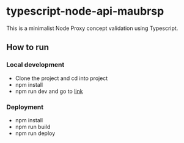 # typescript-node-api-maubrsp

This is a minimalist Node Proxy concept validation using Typescript.

## How to run

### Local development

- Clone the project and cd into project
- npm install
- npm run dev and go to [link](*http://localhost:5000/jobs*)

### Deployment

- npm install
- npm run build
- npm run deploy
